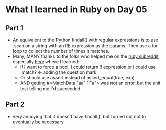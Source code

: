 # What I learned in Ruby on Day 05

## Part 1
- An equivalent to the Python findall() with regular expressions is to use .scan on a string with an RE expression as the params. Then use a for loop to collect the number of times it matches.
- Many, MANY thanks to the folks who helped me on the [ruby subreddit](https://www.reddit.com/r/ruby/), especially [here](https://www.reddit.com/r/ruby/comments/mrkjgi/xpost_is_there_a_way_to_represent_rule_2_in/) where I learned:
	- if I want to force a bool, I could return !! expression or I could use .match? <- adding the question mark
	- Or should use assert instead of assert_equal(true, exp)
	- AND getting #<MatchData "aa" 1:"a"> was not an error, but the unit test telling me I'd succeeded

## Part 2
- very annoying that it doesn't have findall(), but turned out not to eventually be necessary.
